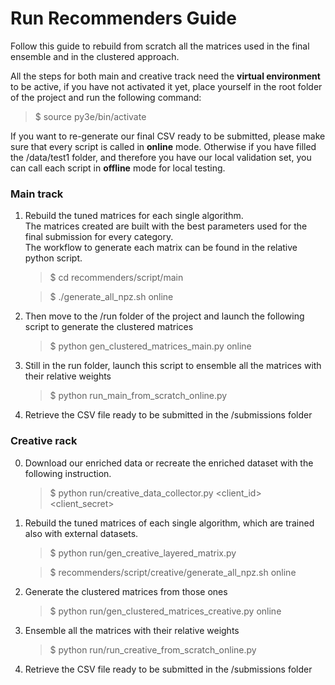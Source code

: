 # Run Recommenders Guide

Follow this guide to rebuild from scratch all the matrices used in the final ensemble and in the clustered approach.

All the steps for both main and creative track need the **virtual environment** to be active, if you have not activated it yet, place yourself in the root folder of the project and run the following command:
> $ source py3e/bin/activate

If you want to re-generate our final CSV ready to be submitted, please make sure that every script is called in **online**
mode. Otherwise if you have filled the /data/test1 folder, and therefore you have our local validation set, you can call each script in **offline** mode for local testing.

### Main track

1. Rebuild the tuned matrices for each single algorithm.<br/>
The matrices created are built with the best parameters used for the final submission for every category. <br/>
The workflow to generate each matrix can be found in the relative python script.
    
    > $ cd recommenders/script/main
    
    > $ ./generate_all_npz.sh online
    
2. Then move to the /run folder of the project and launch the following script to generate the clustered matrices
    
    > $ python gen_clustered_matrices_main.py online
    
3. Still in the run folder, launch this script to ensemble all the matrices with their relative weights

    > $ python run_main_from_scratch_online.py

4. Retrieve the CSV file ready to be submitted in the /submissions folder
    

### Creative rack

0. Download our enriched data or recreate the enriched dataset with the following instruction.

    > $ python run/creative_data_collector.py <client_id> <client_secret>

1. Rebuild the tuned matrices of each single algorithm, which are trained also with external datasets.

    > $ python run/gen_creative_layered_matrix.py
    
    > $ recommenders/script/creative/generate_all_npz.sh online
     
2. Generate the clustered matrices from those ones

    > $ python run/gen_clustered_matrices_creative.py online
    
3. Ensemble all the matrices with their relative weights

    > $ python run/run_creative_from_scratch_online.py  
    
4. Retrieve the CSV file ready to be submitted in the /submissions folder
    
   


